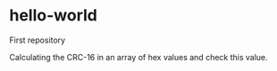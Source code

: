 # hello-world

First repository

Calculating the CRC-16 in an array of hex values and check this value.
